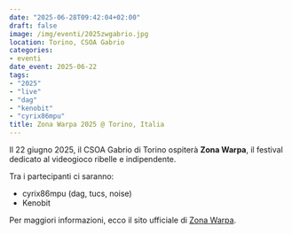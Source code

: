 ```yaml
---
date: "2025-06-28T09:42:04+02:00"
draft: false
image: /img/eventi/2025zwgabrio.jpg
location: Torino, CSOA Gabrio
categories:
- eventi
date_event: 2025-06-22
tags:
- "2025"
- "live"
- "dag"
- "kenobit"
- "cyrix86mpu"
title: Zona Warpa 2025 @ Torino, Italia
---
```


Il 22 giugno 2025, il CSOA Gabrio di Torino ospiterà **Zona Warpa**, il festival dedicato al videogioco ribelle e indipendente.

Tra i partecipanti ci saranno:
- cyrix86mpu (dag, tucs, noise)
- Kenobit

Per maggiori informazioni, ecco il sito ufficiale di [Zona Warpa](https://www.zonawarpa.it/).